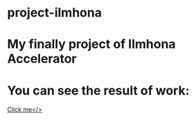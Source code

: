 # project-ilmhona
# My finally project of Ilmhona Accelerator
# You can see the result of work:

<a href="https://mehrvarshodiev.github.io/project-ilmhona" target="_blank">Click me</>
